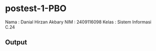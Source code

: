 # postest-1-PBO

Nama  : Danial Hirzan Akbary
NIM   : 2409116098
Kelas : Sistem Informasi C.24

## Output 

